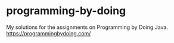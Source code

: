 # programming-by-doing
My solutions for the assignments on Programming by Doing Java.
https://programmingbydoing.com/
